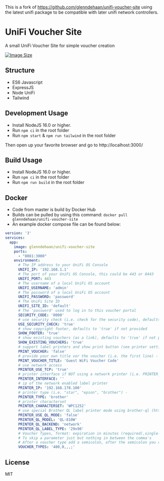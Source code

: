 This is a fork of https://github.com/glenndehaan/unifi-voucher-site using the latest unifi package to be compatible with later unifi network controllers.

# UniFi Voucher Site

A small UniFi Voucher Site for simple voucher creation

[![Image Size](https://img.shields.io/docker/image-size/glenndehaan/unifi-voucher-site)](https://hub.docker.com/r/glenndehaan/unifi-voucher-site)

## Structure
- ES6 Javascript
- ExpressJS
- Node UniFi
- Tailwind

## Development Usage
- Install NodeJS 16.0 or higher.
- Run `npm ci` in the root folder
- Run `npm start` & `npm run tailwind` in the root folder

Then open up your favorite browser and go to http://localhost:3000/

## Build Usage
- Install NodeJS 16.0 or higher.
- Run `npm ci` in the root folder
- Run `npm run build` in the root folder

## Docker
- Code from master is build by Docker Hub
- Builds can be pulled by using this command: `docker pull glenndehaan/unifi-voucher-site`
- An example docker compose file can be found below:
```yaml
version: '3'
services:
  app:
    image: glenndehaan/unifi-voucher-site
    ports:
      - "8081:3000"
    environment:
      # The IP address to your UniFi OS Console
      UNIFI_IP: '192.168.1.1'
      # The port of your UniFi OS Console, this could be 443 or 8443
      UNIFI_PORT: 443
      # The username of a local UniFi OS account
      UNIFI_USERNAME: 'admin'
      # The password of a local UniFi OS account
      UNIFI_PASSWORD: 'password'
      # The UniFi Site ID
      UNIFI_SITE_ID: 'default'
      # The 'password' used to log in to this voucher portal
      SECURITY_CODE: '0000'
      # use security check (i.e. check for the security code), defaults to 'true' if not provided
      USE_SECURITY_CHECK: 'true'
      # show copyright footer, defaults to 'true' if not provided
      SHOW_FOOTER: 'true'
      # show existing vouchers (as a link), defaults to 'true' if not provided
      SHOW_EXISTING_VOUCHERS: 'true'
      # support label printers and show print button (see printer settings)
      PRINT_VOUCHER: 'false'
      # provide your own title vor the voucher (i.e. the first line) - will default to 'WiFi Voucher Code'
      PRINT_VOUCHER_TITLE: 'Guest WiFi Voucher Code'
      # use network access
      PRINTER_USE_TCP: 'true'
      # printer interface if NOT using a network printer (i.e. PRINTER_USE_TCP is set to 'false') - see https://github.com/Klemen1337/node-thermal-printer/blob/master/README.md#interface-options
      PRINTER_INTERFACE: ''
      # ip of the network enabled label printer
      PRINTER_IP: '192.168.178.100'
      # printer type (i.e. "star", "epson", "brother") -
      PRINTER_TYPE: 'brother'
      # printer characterset
      PRINTER_CHARACTERSET: 'WPC1252'
      # use special Brother QL label printer mode using brother-ql (https://pypi.org/project/brother-ql/)
      PRINTER_USE_QL_MODE: 'false'
      PRINTER_QL_MODEL: 'QL-810W'
      PRINTER_QL_BACKEND: 'network'
      PRINTER_QL_LABEL_TYPE: '29x90'
      # Voucher Types, format: expiration in minutes (required),single-use or multi-use vouchers value - '0' is for multi-use - '1' is for single-use (optional),upload speed limit in kbps (optional),download speed limit in kbps (optional),data transfer limit in MB (optional)
      # To skip a parameter just but nothing in between the comma's
      # After a voucher type add a semicolon, after the semicolon you can start a new voucher type
      VOUCHER_TYPES: '480,0,,,;'
```

## License

MIT

